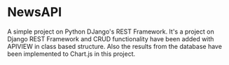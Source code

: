 # NewsAPI
A simple project on Python DJango's REST Framework.
It's a project on Django REST Framework and CRUD functionality have been added with APIVIEW in class based structure.
Also the results from the database have been implemented to Chart.js in this project.
